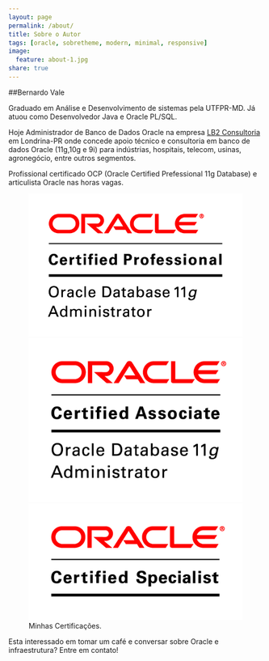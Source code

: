 ```yaml
---
layout: page
permalink: /about/
title: Sobre o Autor
tags: [oracle, sobretheme, modern, minimal, responsive]
image:
  feature: about-1.jpg
share: true
---
```


##Bernardo Vale 

 Graduado em Análise e Desenvolvimento de sistemas pela UTFPR-MD. Já atuou como Desenvolvedor Java e Oracle PL/SQL.

 Hoje Administrador de Banco de Dados Oracle na empresa [LB2 Consultoria](http://www.lb2.com.br) em Londrina-PR onde concede apoio técnico e consultoria em banco de dados Oracle (11g,10g e 9i) para indústrias, hospitais, telecom, usinas, agronegócio, entre outros segmentos.

 Profissional certificado OCP (Oracle Certified Prefessional 11g Database) e articulista Oracle nas horas vagas.

 <figure class="third">
	<img src="/images/ocp.bmp" alt="">	
	<img src="/images/oca.bmp" alt="">
	<img src="/images/ocs.bmp" alt="">
	<figcaption>Minhas Certificações.</figcaption>
</figure> 

 Esta interessado em tomar um café e conversar sobre Oracle e infraestrutura? Entre em contato!